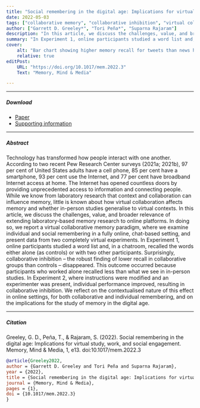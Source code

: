 ```yaml
---
title: "Social remembering in the digital age: Implications for virtual study, work, and social engagement" 
date: 2022-05-03
tags: ["collaborative memory", "collaborative inhibition", "virtual collaborative recall;", "collective memory"]
author: ["Garrett D. Greeley*", "Tori Peña*", "Suparna Rajaram"]
description: "In this article, we discuss the challenges, value, and broader relevance of extending laboratory-based memory research to online platforms. In doing so, we report a virtual collaborative memory paradigm, where we examine individual and social remembering in a fully online, chat-based setting, and present data from two completely virtual experiments." 
summary: "In Experiment 1, online participants studied a word list and, in a chatroom, recalled the words either alone (as controls) or with two other participants. Surprisingly, collaborative inhibition – the robust finding of lower recall in collaborative groups than controls – disappeared. This outcome occurred because participants who worked alone recalled less than what we see in in-person studies. In Experiment 2, where instructions were modified and an experimenter was present, individual performance improved, resulting in collaborative inhibition."
cover:
    alt: "Bar chart showing higher memory recall for tweets than news headlines"
    relative: true
editPost:
    URL: "https://doi.org/10.1017/mem.2022.3"
    Text: "Memory, Mind & Media"

---
```


---

##### Download

+ [Paper](greeley-et-al-2022.pdf)
+ [Supporting information](https://static.cambridge.org/content/id/urn:cambridge.org:id:article:S2635023822000030/resource/name/S2635023822000030sup001.pdf)

---

##### Abstract

Technology has transformed how people interact with one another. According to two recent Pew Research Center surveys (2021a; 2021b), 97 per cent of United States adults have a cell phone, 85 per cent have a smartphone, 93 per cent use the Internet, and 77 per cent have broadband Internet access at home. The Internet has opened countless doors by providing unprecedented access to information and connecting people. While we know from laboratory research that context and collaboration can influence memory, little is known about how virtual collaboration affects memory and whether in-person studies generalise to virtual contexts. In this article, we discuss the challenges, value, and broader relevance of extending laboratory-based memory research to online platforms. In doing so, we report a virtual collaborative memory paradigm, where we examine
individual and social remembering in a fully online, chat-based setting, and present data from two completely virtual experiments. In Experiment 1, online participants studied a word list and, in a chatroom, recalled the words either alone (as controls) or with two other participants. Surprisingly, collaborative inhibition – the robust finding of lower recall in collaborative groups than controls – disappeared. This outcome occurred because participants who worked alone recalled less than what we see in in-person studies. In Experiment 2, where instructions were modified and an experimenter was present, individual performance improved, resulting in collaborative inhibition. We reflect on the contextualised nature of this effect in online settings, for both collaborative and individual remembering, and on the implications for the study of memory in the digital age.

---

##### Citation

Greeley, G. D., Peña, T., & Rajaram, S. (2022). Social remembering in the digital age: Implications for virtual study, work, and social engagement. Memory, Mind & Media, 1, e13. doi:10.1017/mem.2022.3

```BibTeX
@article{Greeley2022,
author = {Garrett D. Greeley and Tori Peña and Suparna Rajaram},
year = {2022},
title = {Social remembering in the digital age: Implications for virtual study, work, and social engagement},
journal = {Memory, Mind & Media},
pages = {1},
doi = {10.1017/mem.2022.3}
}